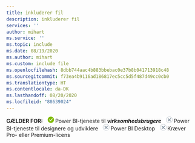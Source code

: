 ```yaml
---
title: inkluderer fil
description: inkluderer fil
services: ''
author: mihart
ms.service: ''
ms.topic: include
ms.date: 08/19/2020
ms.author: mihart
ms.custom: include file
ms.openlocfilehash: 8dbb744aac4b883bbebac0e37b8b041713918c48
ms.sourcegitcommit: f73ea4b9116ad186817ec5cc5d5f487d49cc0cb0
ms.translationtype: HT
ms.contentlocale: da-DK
ms.lasthandoff: 08/20/2020
ms.locfileid: "88639024"
---
```

<Token>**GÆLDER FOR:** ![ja](media/yes.png)Power BI-tjeneste til ***virksomhedsbrugere*** ![nej](media/no.png)Power BI-tjeneste til designere og udviklere ![nej](media/no.png)Power BI Desktop ![nej](media/no.png)Kræver Pro- eller Premium-licens   </Token>